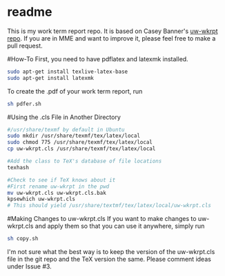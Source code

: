 # readme
This is my work term report repo. It is based on Casey Banner's [uw-wkrpt repo](https://github.com/kcbanner/uw-wkrpt). If you are in MME and want to improve it, please feel free to make a pull request.


#How-To
First, you need to have pdflatex and latexmk installed.


```bash
sudo apt-get install texlive-latex-base
sudo apt-get install latexmk
```

To create the .pdf of your work term report, run
```bash
sh pdfer.sh
```

#Using the .cls File in Another Directory
```bash
#/usr/share/texmf by default in Ubuntu
sudo mkdir /usr/share/texmf/tex/latex/local
sudo chmod 775 /usr/share/texmf/tex/latex/local
cp uw-wkrpt.cls /usr/share/texmf/tex/latex/local

#Add the class to TeX's database of file locations
texhash

#Check to see if TeX knows about it
#First rename uw-wkrpt in the pwd
mv uw-wkrpt.cls uw-wkrpt.cls.bak
kpsewhich uw-wkrpt.cls
# This should yield /usr/share/textmf/tex/latex/local/uw-wkrpt.cls
```

#Making Changes to uw-wkrpt.cls
If you want to make changes to uw-wkrpt.cls and apply them so that you can use it anywhere, simply run

```bash
sh copy.sh
```

I'm not sure what the best way is to keep the version of the uw-wkrpt.cls file in the git repo and the TeX version the same. 
Please comment ideas under Issue #3. 
